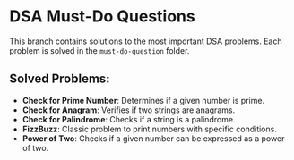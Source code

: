 # DSA Must-Do Questions

This branch contains solutions to the most important DSA problems. Each problem is solved in the `must-do-question` folder.

## Solved Problems:
- **Check for Prime Number**: Determines if a given number is prime.
- **Check for Anagram**: Verifies if two strings are anagrams.
- **Check for Palindrome**: Checks if a string is a palindrome.
- **FizzBuzz**: Classic problem to print numbers with specific conditions.
- **Power of Two**: Checks if a given number can be expressed as a power of two.